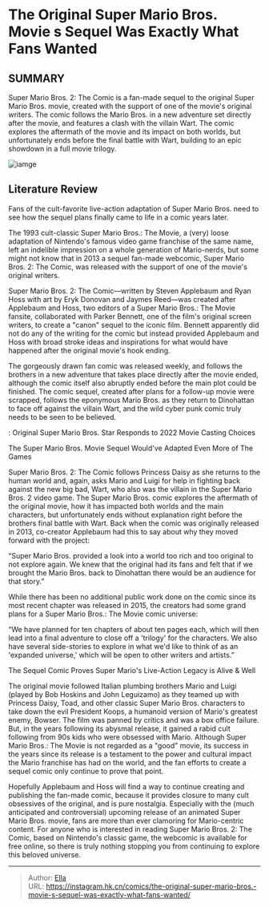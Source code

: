 # The Original Super Mario Bros. Movie s Sequel Was Exactly What Fans Wanted


## SUMMARY 



  Super Mario Bros. 2: The Comic is a fan-made sequel to the original Super Mario Bros. movie, created with the support of one of the movie&#39;s original writers.   The comic follows the Mario Bros. in a new adventure set directly after the movie, and features a clash with the villain Wart.   The comic explores the aftermath of the movie and its impact on both worlds, but unfortunately ends before the final battle with Wart, building to an epic showdown in a full movie trilogy.  

![iamge](https://static1.srcdn.com/wordpress/wp-content/uploads/2022/01/Super-Mario-Bros-Movie-Mario-Luigi-Webcomic-Featured-Image-1.jpg)

## Literature Review

Fans of the cult-favorite live-action adaptation of Super Mario Bros. need to see how the sequel plans finally came to life in a comic years later.




The 1993 cult-classic Super Mario Bros.: The Movie, a (very) loose adaptation of Nintendo&#39;s famous video game franchise of the same name, left an indelible impression on a whole generation of Mario-nerds, but some might not know that in 2013 a sequel fan-made webcomic, Super Mario Bros. 2: The Comic, was released with the support of one of the movie&#39;s original writers.




Super Mario Bros. 2: The Comic—written by Steven Applebaum and Ryan Hoss with art by Eryk Donovan and Jaymes Reed—was created after Applebaum and Hoss, two editors of a Super Mario Bros.: The Movie fansite, collaborated with Parker Bennett, one of the film&#39;s original screen writers, to create a &#34;canon&#34; sequel to the iconic film. Bennett apparently did not do any of the writing for the comic but instead provided Applebaum and Hoss with broad stroke ideas and inspirations for what would have happened after the original movie&#39;s hook ending.

          

The gorgeously drawn fan comic was released weekly, and follows the brothers in a new adventure that takes place directly after the movie ended, although the comic itself also abruptly ended before the main plot could be finished. The comic sequel, created after plans for a follow-up movie were scrapped, follows the eponymous Mario Bros. as they return to Dinohattan to face off against the villain Wart, and the wild cyber punk comic truly needs to be seen to be believed.




 : Original Super Mario Bros. Star Responds to 2022 Movie Casting Choices 


 The Super Mario Bros. Movie Sequel Would&#39;ve Adapted Even More of The Games 
          

Super Mario Bros. 2: The Comic follows Princess Daisy as she returns to the human world and, again, asks Mario and Luigi for help in fighting back against the new big bad, Wart, who also was the villain in the Super Mario Bros. 2 video game. The Super Mario Bros. comic explores the aftermath of the original movie, how it has impacted both worlds and the main characters, but unfortunately ends without explanation right before the brothers final battle with Wart. Back when the comic was originally released in 2013, co-creator Applebaum had this to say about why they moved forward with the project:


“Super Mario Bros. provided a look into a world too rich and too original to not explore again. We knew that the original had its fans and felt that if we brought the Mario Bros. back to Dinohattan there would be an audience for that story.”





While there has been no additional public work done on the comic since its most recent chapter was released in 2015, the creators had some grand plans for a Super Mario Bros.: The Movie comic universe:


“We have planned for ten chapters of about ten pages each, which will then lead into a final adventure to close off a &#39;trilogy&#39; for the characters. We also have several side-stories to explore in what we&#39;d like to think of as an &#39;expanded universe,&#39; which will be open to other writers and artists.”




 The Sequel Comic Proves Super Mario&#39;s Live-Action Legacy is Alive &amp; Well 
          

The original movie followed Italian plumbing brothers Mario and Luigi (played by Bob Hoskins and John Leguizamo) as they teamed up with Princess Daisy, Toad, and other classic Super Mario Bros. characters to take down the evil President Koops, a humanoid version of Mario&#39;s greatest enemy, Bowser. The film was panned by critics and was a box office failure. But, in the years following its abysmal release, it gained a rabid cult following from 90s kids who were obsessed with Mario. Although Super Mario Bros.: The Movie is not regarded as a &#34;good&#34; movie, its success in the years since its release is a testament to the power and cultural impact the Mario franchise has had on the world, and the fan efforts to create a sequel comic only continue to prove that point.




Hopefully Applebaum and Hoss will find a way to continue creating and publishing the fan-made comic, because it provides closure to many cult obsessives of the original, and is pure nostalgia. Especially with the (much anticipated and controversial) upcoming release of an animated Super Mario Bros. movie, fans are more than ever clamoring for Mario-centric content. For anyone who is interested in reading Super Mario Bros. 2: The Comic, based on Nintendo&#39;s classic game, the webcomic is available for free online, so there is truly nothing stopping you from continuing to explore this beloved universe.



---

> Author: [Ella](https://instagram.hk.cn/)  
> URL: https://instagram.hk.cn/comics/the-original-super-mario-bros.-movie-s-sequel-was-exactly-what-fans-wanted/  

